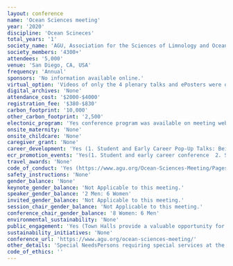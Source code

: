 ```yaml
---
layout: conference 
name: 'Ocean Sciences meeting'
year: '2020'
discipline: 'Ocean Scineces'
total_years: '1'
society_name: 'AGU, Association for the Sciences of Limnology and Oceanography, The Oceanography Society '
society_members: '4300+'
attendees: '5,000'
venue: 'San Diego, CA, USA'
frequency: 'Annual'
sponsors: 'No information available online.'
virtual_option: 'Videos of only the 4 plenary talks and ePosters were optional (This is an optional feature for poster presenters to engage with attendees and discuss their ePoster before, during, and after the meeting. This is in addition to and NOT instead of the physical poster presentation in the Poster Hall.)'
digital_archives: 'None'
attendance_cost: '$2000-$4000'
registration_fee: '$380-$830'
carbon_footprint: '10,000'
other_carbon_footprint: '2,500'
electonic_program: 'Yes conference program was available on meeting website and mobile App.'
onsite_maternity: 'None'
onsite_childcare: 'None'
caregiver_grant: 'None'
career_development: 'Yes (1. Student and Early Career Pop-Up Talks: Being a scientist is more than working in the lab, office, or field. We all have experiences, talents, and stories to share, and Student and Early Career Pop-Up Talks are the chance for you to share yours. Student and early career participants will get to convey their ideas in a creative and approachable format and have a chance to display something beyond the traditional scientific talk. Students and early career scientists give 5 minute, TED-style presentation on an Earth and space science topic youre passionate about. 2018 Pop-Up Talks included singing/dancing your science, a mental health monologue, an overview of current political influence on scientific career prospects, and much more.This years Pop-Up Talks are encouraged to address the following theme: "For a resilient scientist and planet."   2. Career Center Theatre: Whether you are a student or early-mid career professional, if you are considering employment outside of academia, this interactive workshop will familiarize you with resume essentials. A resume is a marketing tool that communicates how your experiences and strengths demonstrate your alignment for a particular job. It is a way for you to emphasize your assets as a positive first impression. How do you highlight knowledge gained through courses and apply them to real work experience? What criteria is important to include and is there a specific order? How do I format my resume and phrase my skills so I stand out from the other applicants?  3. Telling Stories about Science and Ourselves: When we want to increase visibility and connect with others about science, we need to humanize science and scientists. One of the best ways of doing this is through telling stories—about our own journeys as well as about our science. This session will be a quick introduction to story structure and elements, the power of including emotion, and the benefits and challenges of sharing stories of ourselves as well as our work.   4. How to get Involved this Election Year: 2020 is a critical year to ensure that science is a key issue in elections—in local, state, and national races. From climate change to ocean policy to environmental health and more, so many critical policy issues depend on strong science input. You can help ensure that science is part of the conversation as candidates discuss their platforms in the coming months. Whether you aren’t sure if you are ready to talk to candidates, or are looking for new ways to get more involved, this session will guide you with a number of different opportunities and leave you with a clear set of options to get involved this election year.   5. Hashtag Science: Science Communication through Social Media: Social media, for all its faults, has allowed scientists much greater reach, across scientific disciplines and beyond, and has helped foster new dialogues and communities. This session will discuss the benefits and challenges of social media (and its different outlets), ways to effectively incorporate multimedia, and how to develop powerful messages and campaigns that can reach many audiences.   6. CV 101: Employment in academia is very competitive. Whether you seek a research or teaching position, you will need a Curriculum Vitae (CV) rather than a resume. A CV is a detailed record that communicates how your skills, knowledge, and experiences demonstrate your alignment for a particular job and higher education institution. Discuss the differences between writing a resume and writing a CV. How are CVs formatted? What skills should be detailed? How do you customize your CV so your presentations, publications, or honors/awards are featured?   7. Networking and Career Tips 101: Join this interactive workshop on the best tips and tricks for networking and career planning.   8. Messaging to Policymakers: Science communication is a valuable skill that enables you to make a difference in the world. Communicating effectively to policymakers is a particularly effective way to effect change, and is no harder than any other science communication, with a little knowledge and practice. If you want to share your science with your city council, state senators, or even Presidential candidates, the approach is the same. Come learn how to effectively message to policymakers at this workshop. While the focus will be on U.S. policymakers, many of these tools can be used in other countries and we encourage attendees from any location.  9. Interviews 101: Whether you are seeking employment in academia or industry, all students, graduates, and jobseekers can benefit from learning best tips and tricks for successful interviewing. An interview is a conversation where both parties need information about the other. Both sides must engage and exchange information for the interaction to be successful. A resume or CV will demonstrate your technical skills but the interview is your chance to highlight your non-technical skills. How do you highlight your strengths and competencies? Ho do I describe skills that I could improve? If I have limited experience, how do I demonstrate that I am still qualified and eager to learn?   10. Resumes 101: Whether you are a student or early-mid career professional, if you are considering employment outside of academia, this interactive workshop will familiarize you with resume essentials. A resume is a marketing tool that communicates how your experiences and strengths demonstrate your alignment for a particular job. It is a way for you to emphasize your assets as a positive first impression. How do you highlight knowledge gained through courses and apply them to real work experience? What criteria is important to include and is there a specific order? How do I format my resume and phrase my skills so I stand out from the other applicants?   11. Can We Talk? Difficult Conversations with Underrepresented People of Color about Diversifying STEM Fields: Interactive session focusing on Social Belonging and Allyship: In this 2-hour workshop, participants will learn about two important components to STEM retention for underrepresented people of color (UR-POC), sense of belonging and allyship. Through the use of film and various interactive exercises, participants will explore how to create and support belonging for diverse groups within institutional settings and how to be an ally to UR-POC. Allies will learn how to understand their role/s and how to better support UR-POC when they are confronted with various obstacles ranging from psycho-emotional situations to systemic.)'
ecr_promotion_events: 'Yes(1. Student and early career conference  2. Student and early career pop-up talks  3. Student Mixer, Early Career Mixer  4. Meet your agency program manager  5. Career Panel  6. Jam session 7. 5k fun run/walk  details here:https://www.agu.org/-/media/Files/OSM2020/OSM_2020_StudentEC_guide.pdf  8. Student Presentation Evaluation Program:The Student Presentation Evaluation Program (SPEP) allows student presenters to hone their presentation skills and receive valuable feedback from esteemed scientists. The program relies on anonymous volunteers who visit a student’s poster or oral presentation and engage them in order to help provide feedback about a student’s research and communication skills: https://www.agu.org/Ocean-Sciences-Meeting/Pages/Student-Presentation-Evaluation-Program)'
travel_awards: 'None'
code_of_conduct: 'Yes (https://www.agu.org/Ocean-Sciences-Meeting/Pages/Oceans-Code-of-Conduct)'
safety_instructions: 'None'
gender_balance: 'None'
keynote_gender_balance: 'Not Applicable to this meeting.'
speaker_gender_balance: '2 Men: 6 Women'
invited_gender_balance: 'Not Applicable to this meeting.'
session_chair_gender_balance: 'Not Applicable to this meeting.'
conference_chair_gender_balance: '8 Women: 6 Men'
environmental_sustainability: 'None'
public_engagement: 'Yes (Town Halls provide a valuable opportunity for government agencies, academic programs, special projects, and other focused interest groups to gather input from the broader marine sciences community that gathers at the Ocean Sciences Meeting. Town Halls are one hour in length and open to all meeting participants.)'
sustainability_initiatives: 'None'
conference_url: 'https://www.agu.org/ocean-sciences-meeting/'
other_details: 'Special NeedsPersons requiring special services at the conven-tion center (wheelchair-accessible transportation, sign interpreters, etc.) are asked to stop by the Ocean Sciences Meeting Services Booth in the Hall D Lobby. Please note that because requests were due as part of the registration process, on-site requests will be filled based on availability.'
code_of_ethics: ''
---
```


